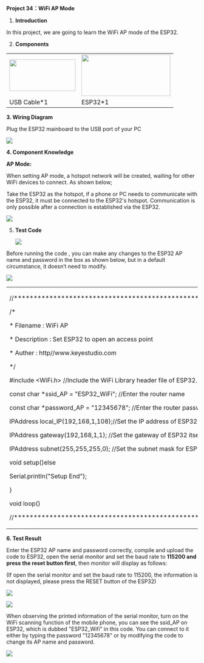**Project 34：WiFi AP Mode**

1.  **Introduction**

In this project, we are going to learn the WiFi AP mode of the ESP32.

2.  **Components**

<table>
<tbody>
<tr class="odd">
<td><img src="https://raw.githubusercontent.com/keyestudio/KS5011-KS5011F-Keyestudio-ESP32-Learning-Kit-Complete-Edition-Arduino/master/media/729232b0c2d2c01984808289b222890c.png" style="width:1.8125in;height:0.86458in" /></td>
<td><img src="https://raw.githubusercontent.com/keyestudio/KS5011-KS5011F-Keyestudio-ESP32-Learning-Kit-Complete-Edition-Arduino/master/media/53f17b0de2d98d4714e8fe9043a346ca.jpeg" style="width:2.43681in;height:1.13472in" /></td>
</tr>
<tr class="even">
<td>USB Cable*1</td>
<td>ESP32*1</td>
</tr>
</tbody>
</table>

**3. Wiring Diagram**

Plug the ESP32 mainboard to the USB port of your PC

![](/media/53f17b0de2d98d4714e8fe9043a346ca.jpeg)

**4. Component Knowledge**

**AP Mode:**

When setting AP mode, a hotspot network will be created, waiting for
other WiFi devices to connect. As shown below;

Take the ESP32 as the hotspot, if a phone or PC needs to communicate
with the ESP32, it must be connected to the ESP32's hotspot.
Communication is only possible after a connection is established via the
ESP32.

![](/media/35d90f1ce10814ea1897ba63f8bd7ad9.png)

5.  **Test Code**
    
    ![](/media/c71915407add32bda01bfb41402fb077.jpeg)

Before running the code , you can make any changes to the ESP32 AP name
and password in the box as shown below, but in a default circumstance,
it doesn’t need to modify.

![](/media/df700b5876bd3c09c8c5c40dd686c359.jpeg)

<table>
<tbody>
<tr class="odd">
<td><p>//*******************************************************************</p>
<p>/*</p>
<p>* Filename : WiFi AP</p>
<p>* Description : Set ESP32 to open an access point</p>
<p>* Auther : http//www.keyestudio.com</p>
<p>*/</p>
<p>#include &lt;WiFi.h&gt; //Include the WiFi Library header file of ESP32.</p>
<p>const char *ssid_AP = "ESP32_WiFi"; //Enter the router name</p>
<p>const char *password_AP = "12345678"; //Enter the router password</p>
<p>IPAddress local_IP(192,168,1,108);//Set the IP address of ESP32 itself</p>
<p>IPAddress gateway(192,168,1,1); //Set the gateway of ESP32 itself</p>
<p>IPAddress subnet(255,255,255,0); //Set the subnet mask for ESP32 itself</p>
<p>void setup()else</p>
<p>Serial.println("Setup End");</p>
<p>}</p>
<p>void loop() </p>
<p>//*******************************************************************</p></td>
</tr>
</tbody>
</table>

**6. Test Result**

Enter the ESP32 AP name and password correctly, compile and upload the
code to ESP32, open the serial monitor and set the baud rate to **115200
and press the reset button first**, then monitor will display as
follows:

(If open the serial monitor and set the baud rate to 115200, the
information is not displayed, please press the RESET button of the
ESP32)

![](/media/1fd21fafd84d2b529931a89d21a03d6a.png)

![](/media/12f1c45c84266573c43bd7a7cda826a5.png)

When observing the printed information of the serial monitor, turn on
the WiFi scanning function of the mobile phone, you can see the ssid\_AP
on ESP32, which is dubbed "ESP32\_Wifi" in this code. You can connect to
it either by typing the password "12345678" or by modifying the code to
change its AP name and password.  

![](/media/3e0ad895bea7f5100cc02a415adcace7.png)
